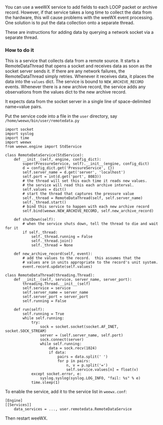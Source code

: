 You can use a weeWX service to add fields to each LOOP packet or archive record.  However, if that service takes a long time to collect the data from the hardware, this will cause problems with the weeWX event processing.  One solution is to put the data collection onto a separate thread.

These are instructions for adding data by querying a network socket via a separate thread.

### How to do it

This is a service that collects data from a remote source.  It starts a RemoteDataThread that opens a socket and receives data as soon as the socket server sends it.  If there are any network failures, the RemoteDataThread simply retries.  Whenever it receives data, it places the data into the `values` dict.  The service is bound to `NEW_ARCHIVE_RECORD` events.  Whenever there is a new archive record, the service adds any observations from the values dict to the new archive record.

It expects data from the socket server in a single line of space-delimited name=value pairs.

Put the service code into a file in the `user` directory, say `/home/weewx/bin/user/remotedata.py`

```
import socket
import syslog
import time
import weewx
from weewx.engine import StdService

class RemoteDataService(StdService):
    def __init__(self, engine, config_dict):
        super(PressureService, self).__init__(engine, config_dict)
        d = config_dict.get('PressureService', {})
        self.server_name = d.get('server', 'localhost')
        self.port = int(d.get('port', 8083))
        # the thread will set this each time it reads new values.
        # the service will read this each archive interval.
        self.values = dict()
        # start the thread that captures the pressure value
        self._thread = RemoteDataThread(self, self.server_name)
        self._thread.start()
        # bind this service to happen with each new archive record
        self.bind(weewx.NEW_ARCHIVE_RECORD, self.new_archive_record)

    def shutDown(self):
        # when the service shuts down, tell the thread to die and wait for it
        if self._thread:
            self._thread.running = False
            self._thread.join()
            self._thread = None

    def new_archive_record(self, event):
        # add the values to the record.  this assumes that the
        # values are in units appropriate to the record's unit system.
        event.record.update(self.values)

class RemoteDataThread(threading.Thread):
    def __init__(self, service, server_name, server_port):
        threading.Thread.__init__(self)
        self.service = service
        self.server_name = server_name
        self.server_port = server_port
        self.running = False

    def run(self):
        self.running = True
        while self.running:
            try:
                sock = socket.socket(socket.AF_INET, socket.SOCK_STREAM)
                server = (self.server_name, self.port)
                sock.connect(server)
                while self.running:
                    data = sock.recv(1024)
                    if data:
                        pairs = data.split(' ')
                        for p in pairs:
                            n, v = p.split('=')
                            self.service.values[n] = float(v)
            except socket.error, e:
                syslog.syslog(syslog.LOG_INFO, "fail: %s" % e)
            time.sleep(1)
```

To enable the service, add it to the service list in `weewx.conf`:

```
[Engine]
[[Services]]
    data_services = ..., user.remotedata.RemoteDataService
```

Then restart weeWX.
